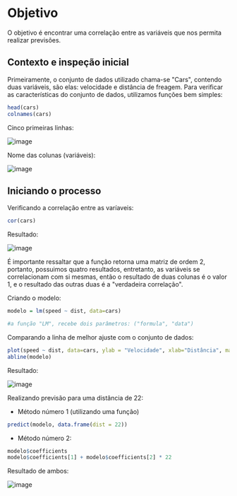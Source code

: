 # Objetivo

O objetivo é encontrar uma correlação entre as variáveis que nos permita realizar previsões.


## Contexto e inspeção inicial

Primeiramente, o conjunto de dados utilizado chama-se "Cars", contendo duas variáveis, são elas: velocidade e distância de freagem. Para verificar as características do conjunto de dados, utilizamos funções bem simples:

```r
head(cars)
colnames(cars)
```

Cinco primeiras linhas:

![image](https://github.com/user-attachments/assets/c163d724-c5c6-4726-9e51-a354b58feed4)

Nome das colunas (variáveis):

![image](https://github.com/user-attachments/assets/22e3e4d8-5c75-42ae-b001-c914a6a39098)

## Iniciando o processo

Verificando a correlação entre as varíaveis:

```r
cor(cars)
```

Resultado:

![image](https://github.com/user-attachments/assets/5bac00b8-12a2-4f64-a8f1-ed2ee268313f)


É importante ressaltar que  a função retorna uma matriz de ordem 2, portanto, possuimos quatro resultados, entretanto, as variáveis se correlacionam com si mesmas, então o resultado de duas colunas é o valor 1, e o resultado das outras duas é a "verdadeira correlação".

Criando o modelo:

```r
modelo = lm(speed ~ dist, data=cars)

#a função "LM", recebe dois parâmetros: ("formula", "data")
```

Comparando a linha de melhor ajuste com o conjunto de dados:

```r
plot(speed ~ dist, data=cars, ylab = "Velocidade", xlab="Distância", main="Carros")
abline(modelo)
```
Resultado:

![image](https://github.com/user-attachments/assets/b9884763-1d76-48d2-b2a8-5b55625908e7)

Realizando previsão para uma distância de 22:

- Método número 1 (utilizando uma função)

```r
predict(modelo, data.frame(dist = 22))
```

- Método número 2:

```r
modelo$coefficients
modelo$coefficients[1] + modelo$coefficients[2] * 22
```

Resultado de ambos:

![image](https://github.com/user-attachments/assets/185fe6db-bcf0-4d2e-8729-7ed26d748f78)





